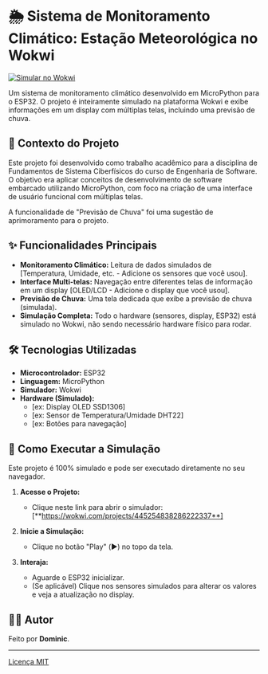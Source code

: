 # 🌦️ Sistema de Monitoramento Climático: Estação Meteorológica no Wokwi

[![Simular no Wokwi](https://img.shields.io/badge/Simular%20no-Wokwi-blue?logo=wokwi)](https://wokwi.com/projects/[SEU_LINK_DO_PROJETO_AQUI])

Um sistema de monitoramento climático desenvolvido em MicroPython para o ESP32. O projeto é inteiramente simulado na plataforma Wokwi e exibe informações em um display com múltiplas telas, incluindo uma previsão de chuva.

## 📖 Contexto do Projeto

Este projeto foi desenvolvido como trabalho acadêmico para a disciplina de Fundamentos de Sistema Ciberfísicos do curso de Engenharia de Software. O objetivo era aplicar conceitos de desenvolvimento de software embarcado utilizando MicroPython, com foco na criação de uma interface de usuário funcional com múltiplas telas.

A funcionalidade de "Previsão de Chuva" foi uma sugestão de aprimoramento para o projeto.

## ✨ Funcionalidades Principais

* **Monitoramento Climático:** Leitura de dados simulados de [Temperatura, Umidade, etc. - Adicione os sensores que você usou].
* **Interface Multi-telas:** Navegação entre diferentes telas de informação em um display [OLED/LCD - Adicione o display que você usou].
* **Previsão de Chuva:** Uma tela dedicada que exibe a previsão de chuva (simulada).
* **Simulação Completa:** Todo o hardware (sensores, display, ESP32) está simulado no Wokwi, não sendo necessário hardware físico para rodar.

## 🛠️ Tecnologias Utilizadas

* **Microcontrolador:** ESP32
* **Linguagem:** MicroPython
* **Simulador:** Wokwi
* **Hardware (Simulado):**
    * [ex: Display OLED SSD1306]
    * [ex: Sensor de Temperatura/Umidade DHT22]
    * [ex: Botões para navegação]

## 🚀 Como Executar a Simulação

Este projeto é 100% simulado e pode ser executado diretamente no seu navegador.

1.  **Acesse o Projeto:**
    * Clique neste link para abrir o simulador: [**https://wokwi.com/projects/445254838286222337**]

2.  **Inicie a Simulação:**
    * Clique no botão "Play" (▶️) no topo da tela.

3.  **Interaja:**
    * Aguarde o ESP32 inicializar.
    * (Se aplicável) Clique nos sensores simulados para alterar os valores e veja a atualização no display.

## 👨‍💻 Autor

Feito por **Dominic**.

---
[Licença MIT](https://opensource.org/licenses/MIT)

